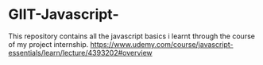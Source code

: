 # GIIT-Javascript-
This repository contains all the javascript basics i learnt through the course of my project internship.
https://www.udemy.com/course/javascript-essentials/learn/lecture/4393202#overview
